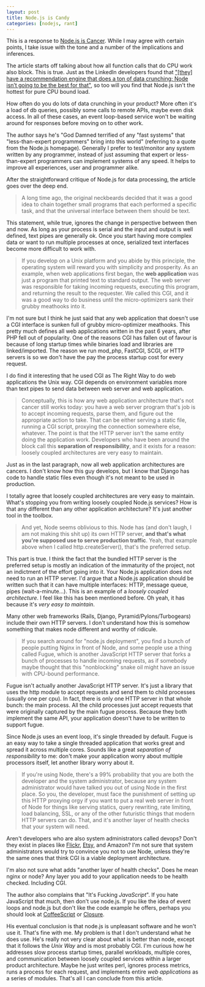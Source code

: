 ```yaml
---
layout: post
title: Node.js is Candy
categories: [nodejs, rant]
---
```


This is a response to [Node.js is Cancer](http://teddziuba.com/2011/10/node-js-is-cancer.html).  While I may agree with certain points, I take issue with the tone and a number of the implications and inferences.

The article starts off talking about how all function calls that do CPU work also block.  This is true.  Just as the LinkedIn developers found that ["\[they\] have a recommendation engine that does a ton of data crunching; Node isn’t going to be the best for that"](http://venturebeat.com/2011/08/16/linkedin-node/), so too will you find that Node.js isn't the hottest for pure CPU bound load.

How often do you do lots of data crunching in your product?  More often it's a load of db queries, possibly some calls to remote APIs, maybe even disk access.  In all of these cases, an event loop-based service won't be waiting around for responses before moving on to other work.

The author says he's "God Damned terrified of any "fast systems" that "less-than-expert programmers" bring into this world" (referring to a quote from the Node.js homepage).  Generally I prefer to test/monitor any system written by any programmer, instead of just assuming that expert or less-than-expert programmers can implement systems of any speed.  It helps to improve all experiences, user and programmer alike.

After the straightforward critique of Node.js for data processing, the article goes over the deep end.

> A long time ago, the original neckbeards decided that it was a good idea to chain together small programs that each performed a specific task, and that the universal interface between them should be text.

This statement, while true, ignores the change in perspective between then and now.  As long as your process is serial and the input and output is well defined, text pipes are generally ok.  Once you start having more complex data or want to run multiple processes at once, serialized text interfaces become more difficult to work with.

> If you develop on a Unix platform and you abide by this principle, the operating system will reward you with simplicity and prosperity. As an example, when web applications first began, the __web application__ was just a program that printed text to standard output. The web server was responsible for taking incoming requests, executing this program, and returning the result to the requester. We called this CGI, and it was a good way to do business until the micro-optimizers sank their grubby meathooks into it.

I'm not sure but I think he just said that any web application that doesn't use a CGI interface is sunken full of grubby micro-optimizer meathooks.  This pretty much defines all web applications written in the past 6 years, after PHP fell out of popularity.  One of the reasons CGI has fallen out of favour is because of long startup times while binaries load and libraries are linked/imported.  The reason we run mod\_php, FastCGI, SCGI, or HTTP servers is so we don't have the pay the process startup cost for every request.

I do find it interesting that he used CGI as The Right Way to do web applications the Unix way.  CGI depends on environment variables more than text pipes to send data between web server and web application.

> Conceptually, this is how any web application architecture that's not cancer still works today: you have a web server program that's job is to accept incoming requests, parse them, and figure out the appropriate action to take. That can be either serving a static file, running a CGI script, proxying the connection somewhere else, whatever. The point is that the HTTP server isn't the same entity doing the application work. Developers who have been around the block call this __separation of responsibility__, and it exists for a reason: loosely coupled architectures are very easy to maintain.

Just as in the last paragraph, now all web application architectures are cancers.  I don't know how this guy develops, but I know that Django has code to handle static files even though it's not meant to be used in production.

I totally agree that loosely coupled architectures are very easy to maintain.  What's stopping you from writing loosely coupled Node.js services?  How is that any different than any other application architecture?  It's just another tool in the toolbox.

> And yet, Node seems oblivious to this. Node has (and don't laugh, I am not making this shit up) its own HTTP server, __and that's what you're supposed use to serve production traffic__. Yeah, that example above when I called http.createServer(), that's the preferred setup.

This part is true.  I think the fact that the bundled HTTP server is the preferred setup is mostly an indication of the immaturity of the project, not an indictment of the effort going into it.  Your Node.js application does not need to run an HTTP server.  I'd argue that a Node.js application should be written such that it can have multiple interfaces: HTTP, message queue, pipes (wait-a-minute...).  This is an example of a _loosely coupled architecture_.  I feel like this has been mentioned before.  Oh yeah, it has because it's _very easy to maintain_.

Many other web frameworks (Rails, Django, Pyramid/Pylons/Turbogears) include their own HTTP servers.  I don't understand how this is somehow something that makes node different and worthy of ridicule.

> If you search around for "node.js deployment", you find a bunch of people putting Nginx in front of Node, and some people use a thing called Fugue, which is another JavaScript HTTP server that forks a bunch of processes to handle incoming requests, as if somebody maybe thought that this "nonblocking" snake oil might have an issue with CPU-bound performance.

Fugue isn't actually another JavaScript HTTP server.  It's just a library that uses the http module to accept requests and send them to child processes (usually one per cpu).  In fact, there is only one HTTP server in that whole bunch: the main process.  All the child processes just accept requests that were originally captured by the main fugue process.  Because they both implement the same API, your application doesn't have to be written to support fugue.

Since Node.js uses an event loop, it's single threaded by default.  Fugue is an easy way to take a single threaded application that works great and spread it across multiple cores.  Sounds like a great _separation of responsibility_ to me: don't make your application worry about multiple processors itself, let another library worry about it.

> If you're using Node, there's a 99% probability that you are both the developer and the system administrator, because any system administrator would have talked you out of using Node in the first place. So you, the developer, must face the punishment of setting up this HTTP proxying orgy if you want to put a real web server in front of Node for things like serving statics, query rewriting, rate limiting, load balancing, SSL, or any of the other futuristic things that modern HTTP servers can do. That, and it's another layer of health checks that your system will need.

Aren't developers who are also system administrators called devops?  Don't they exist in places like [Flickr](http://www.slideshare.net/jallspaw/10-deploys-per-day-dev-and-ops-cooperation-at-flickr), [Etsy](http://www.slideshare.net/jallspaw/dev-and-ops-collaboration-and-awareness-at-etsy-and-flickr), and Amazon?  I'm not sure that system administrators would try to convince you not to use Node, unless they're the same ones that think CGI is a viable deployment architecture.

I'm also not sure what adds "another layer of health checks".  Does he mean nginx or node?  Any layer you add to your application needs to be health checked.  Including CGI.

The author also complains that "It's Fucking _JavaScript_".  If you hate JavaScript that much, then don't use node.js.  If you like the idea of event loops and node.js but don't like the code example he offers, perhaps you should look at [CoffeeScript](http://jashkenas.github.com/coffee-script/) or [Closure](http://code.google.com/closure/compiler/).

His eventual conclusion is that node.js is unpleasant software and he won't use it.  That's fine with me.  My problem is that I don't understand what he does use.  He's really not very clear about what is better than node, except that it follows the _Unix Way_ and is most probably CGI.  I'm curious how he addresses slow process startup times, parallel workloads, multiple cores, and communication between loosely coupled services within a larger product architecture.  Maybe he just writes perl, ignores process metrics, runs a process for each request, and implements entire _web applications_ as a series of modules.  That's all I can conclude from this article.
